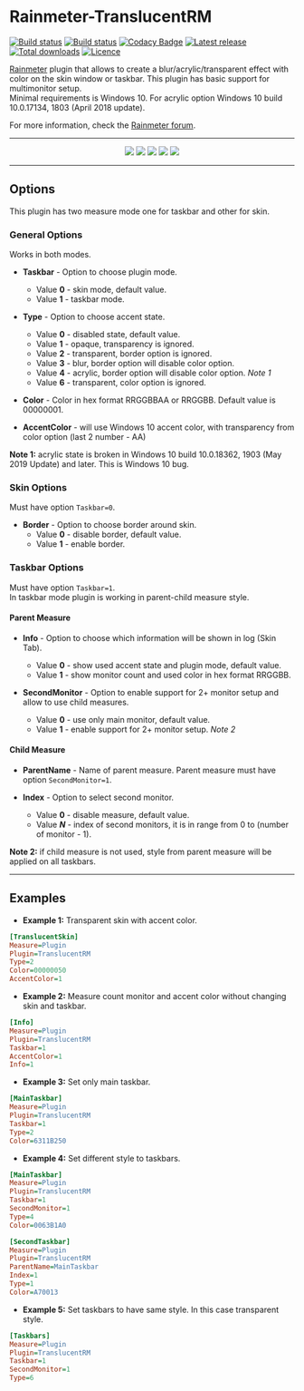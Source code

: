 # Rainmeter-TranslucentRM

[![Build status](https://img.shields.io/github/workflow/status/ozone10/Rainmeter-TranslucentRM/Build/master?logo=Github)](https://github.com/ozone10/Rainmeter-TranslucentRM)
[![Build status](https://img.shields.io/appveyor/ci/ozone10/Rainmeter-TranslucentRM/master?logo=Appveyor)](https://ci.appveyor.com/project/ozone10/rainmeter-translucentrm)
[![Codacy Badge](https://img.shields.io/codacy/grade/d6ef2575cd244ad3b3b2dff4c9de3499?logo=Codacy)](https://www.codacy.com/manual/ozone10/Rainmeter-TranslucentRM?utm_source=github.com&utm_medium=referral&utm_content=ozone10/Rainmeter-TranslucentRM&utm_campaign=Badge_Grade)
[![Latest release](https://img.shields.io/github/v/release/ozone10/Rainmeter-TranslucentRM?include_prereleases)](https://github.com/ozone10/Rainmeter-TranslucentRM/releases/latest)
[![Total downloads](https://img.shields.io/github/downloads/ozone10/Rainmeter-TranslucentRM/total.svg)](https://github.com/ozone10/Rainmeter-TranslucentRM/releases)
[![Licence](https://img.shields.io/github/license/ozone10/Rainmeter-TranslucentRM?color=9cf)](https://www.gnu.org/licenses/gpl-3.0.en.html)

[Rainmeter](https://www.rainmeter.net) plugin that allows to create a blur/acrylic/transparent effect with color on the skin window or taskbar. This plugin has basic support for multimonitor setup.  
Minimal requirements is Windows 10. For acrylic option Windows 10 build 10.0.17134, 1803 (April 2018 update).

For more information, check the [Rainmeter forum](https://forum.rainmeter.net/viewtopic.php?f=128&p=165921).

* * *

<p align="center">
<img src="https://i.imgur.com/aaIuWs1.png">
  <img src="https://i.imgur.com/jyUrTar.png">
  <img src="https://i.imgur.com/zYt37SA.png">
  <img src="https://i.imgur.com/EJGMumj.png">
  <img src="https://i.imgur.com/Qj7ePGZ.png">
</p>

* * *

## Options

This plugin has two measure mode one for taskbar and other for skin.

### General Options

Works in both modes.

-   **Taskbar** - Option to choose plugin mode.

    -   Value **0** - skin mode, default value.
    -   Value **1** - taskbar mode.

-   **Type** - Option to choose accent state.

    -   Value **0** - disabled state, default value.
    -   Value **1** - opaque, transparency is ignored.
    -   Value **2** - transparent, border option is ignored.
    -   Value **3** - blur, border option will disable color option.
    -   Value **4** - acrylic, border option will disable color option. _Note 1_
    -   Value **6** - transparent, color option is ignored.

-   **Color** - Color in hex format RRGGBBAA or RRGGBB. Default value is 00000001.

-   **AccentColor** - will use Windows 10 accent color, with transparency from color option (last 2 number - AA)

**Note 1:** acrylic state is broken in Windows 10 build 10.0.18362, 1903 (May 2019 Update) and later. This is Windows 10 bug.

### Skin Options

Must have option `Taskbar=0`.

-   **Border** - Option to choose border around skin.
    -   Value **0** - disable border, default value.
    -   Value **1** - enable border.

### Taskbar Options

Must have option `Taskbar=1`.  
In taskbar mode plugin is working in parent-child measure style.

#### Parent Measure

-   **Info** - Option to choose which information will be shown in log (Skin Tab).

    -   Value **0** - show used accent state and plugin mode, default value.
    -   Value **1** - show monitor count and used color in hex format RRGGBB.

-   **SecondMonitor** - Option to enable support for 2+ monitor setup and allow to use child measures.
    -   Value **0** - use only main monitor, default value.
    -   Value **1** - enable support for 2+ monitor setup. _Note 2_

#### Child Measure

-   **ParentName** - Name of parent measure. Parent measure must have option `SecondMonitor=1`.

-   **Index** - Option to select second monitor.
    -   Value **0** - disable measure, default value.
    -   Value **_N_** - index of second monitors, it is in range from 0 to (number of monitor - 1).  

**Note 2:** if child measure is not used, style from parent measure will be applied on all taskbars.

* * *

## Examples

-   **Example 1:**
    Transparent skin with accent color.

```ini
[TranslucentSkin]
Measure=Plugin
Plugin=TranslucentRM
Type=2
Color=00000050
AccentColor=1
```

-   **Example 2:**
    Measure count monitor and accent color without changing skin and taskbar.

```ini
[Info]
Measure=Plugin
Plugin=TranslucentRM
Taskbar=1
AccentColor=1
Info=1
```

-   **Example 3:**
    Set only main taskbar.

```ini
[MainTaskbar]
Measure=Plugin
Plugin=TranslucentRM
Taskbar=1
Type=2
Color=6311B250
```

-   **Example 4:**
    Set different style to taskbars.

```ini
[MainTaskbar]
Measure=Plugin
Plugin=TranslucentRM
Taskbar=1
SecondMonitor=1
Type=4
Color=0063B1A0

[SecondTaskbar]
Measure=Plugin
Plugin=TranslucentRM
ParentName=MainTaskbar
Index=1
Type=1
Color=A70013
```

-   **Example 5:**
    Set taskbars to have same style. In this case transparent style.

```ini
[Taskbars]
Measure=Plugin
Plugin=TranslucentRM
Taskbar=1
SecondMonitor=1
Type=6
```
